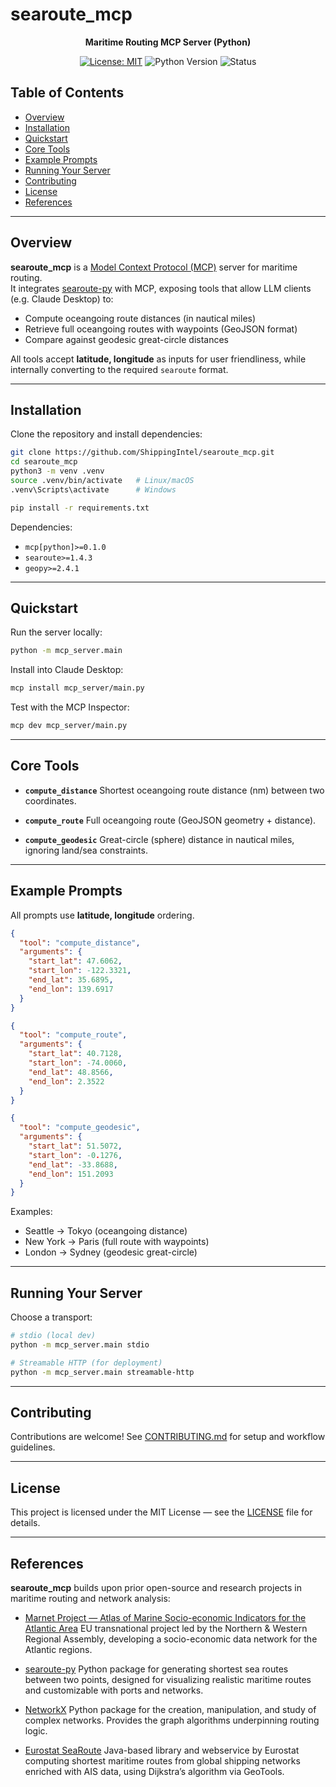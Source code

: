 
# searoute_mcp

<div align="center">

<strong>Maritime Routing MCP Server (Python)</strong>

[![License: MIT](https://img.shields.io/badge/License-MIT-blue.svg)](LICENSE)
![Python Version](https://img.shields.io/badge/python-3.10%2B-brightgreen)
![Status](https://img.shields.io/badge/status-experimental-orange)

</div>

<!-- omit in toc -->
## Table of Contents

- [Overview](#overview)
- [Installation](#installation)
- [Quickstart](#quickstart)
- [Core Tools](#core-tools)
- [Example Prompts](#example-prompts)
- [Running Your Server](#running-your-server)
- [Contributing](#contributing)
- [License](#license)
- [References](#references)

---

## Overview

**searoute_mcp** is a [Model Context Protocol (MCP)](https://modelcontextprotocol.io) server for maritime routing.  
It integrates [searoute-py](https://github.com/genthalili/searoute-py) with MCP, exposing tools that allow LLM clients (e.g. Claude Desktop) to:

- Compute oceangoing route distances (in nautical miles)  
- Retrieve full oceangoing routes with waypoints (GeoJSON format)  
- Compare against geodesic great-circle distances  

All tools accept **latitude, longitude** as inputs for user friendliness, while internally converting to the required `searoute` format.

---

## Installation

Clone the repository and install dependencies:

```bash
git clone https://github.com/ShippingIntel/searoute_mcp.git
cd searoute_mcp
python3 -m venv .venv
source .venv/bin/activate   # Linux/macOS
.venv\Scripts\activate      # Windows

pip install -r requirements.txt
````

Dependencies:

* `mcp[python]>=0.1.0`
* `searoute>=1.4.3`
* `geopy>=2.4.1`

---

## Quickstart

Run the server locally:

```bash
python -m mcp_server.main
```

Install into Claude Desktop:

```bash
mcp install mcp_server/main.py
```

Test with the MCP Inspector:

```bash
mcp dev mcp_server/main.py
```

---

## Core Tools

* **`compute_distance`**
  Shortest oceangoing route distance (nm) between two coordinates.

* **`compute_route`**
  Full oceangoing route (GeoJSON geometry + distance).

* **`compute_geodesic`**
  Great-circle (sphere) distance in nautical miles, ignoring land/sea constraints.

---

## Example Prompts

All prompts use **latitude, longitude** ordering.

```json
{
  "tool": "compute_distance",
  "arguments": {
    "start_lat": 47.6062,
    "start_lon": -122.3321,
    "end_lat": 35.6895,
    "end_lon": 139.6917
  }
}
```

```json
{
  "tool": "compute_route",
  "arguments": {
    "start_lat": 40.7128,
    "start_lon": -74.0060,
    "end_lat": 48.8566,
    "end_lon": 2.3522
  }
}
```

```json
{
  "tool": "compute_geodesic",
  "arguments": {
    "start_lat": 51.5072,
    "start_lon": -0.1276,
    "end_lat": -33.8688,
    "end_lon": 151.2093
  }
}
```

Examples:

* Seattle → Tokyo (oceangoing distance)
* New York → Paris (full route with waypoints)
* London → Sydney (geodesic great-circle)

---

## Running Your Server

Choose a transport:

```bash
# stdio (local dev)
python -m mcp_server.main stdio

# Streamable HTTP (for deployment)
python -m mcp_server.main streamable-http
```

---

## Contributing

Contributions are welcome! See [CONTRIBUTING.md](CONTRIBUTING.md) for setup and workflow guidelines.

---

## License

This project is licensed under the MIT License — see the [LICENSE](LICENSE) file for details.

---

## References

**searoute_mcp** builds upon prior open-source and research projects in maritime routing and network analysis:

* [Marnet Project — Atlas of Marine Socio-economic Indicators for the Atlantic Area](http://marnetproject.eu/)
  EU transnational project led by the Northern & Western Regional Assembly, developing a socio-economic data network for the Atlantic regions.

* [searoute-py](https://github.com/genthalili/searoute-py)
  Python package for generating shortest sea routes between two points, designed for visualizing realistic maritime routes and customizable with ports and networks.

* [NetworkX](https://networkx.org/)
  Python package for the creation, manipulation, and study of complex networks. Provides the graph algorithms underpinning routing logic.

* [Eurostat SeaRoute](https://github.com/eurostat/searoute)
  Java-based library and webservice by Eurostat computing shortest maritime routes from global shipping networks enriched with AIS data, using Dijkstra’s algorithm via GeoTools.



